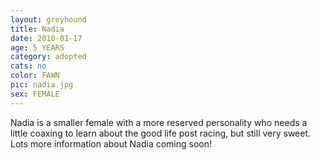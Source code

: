 ```yaml
---
layout: greyhound
title: Nadia
date: 2010-01-17
age: 5 YEARS
category: adopted
cats: no
color: FAWN
pic: nadia.jpg
sex: FEMALE
---
```


Nadia is a smaller female with a more reserved personality who needs a little coaxing to learn about the good life post
racing, but still very sweet. Lots more information about Nadia coming soon!
